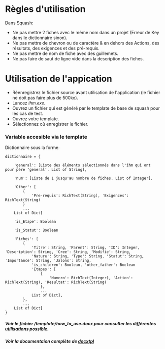# Règles d'utilisation
Dans Squash:
- Ne pas mettre 2 fiches avec le même nom dans un projet (Erreur de Key dans le dictionnaire sinon).
- Ne pas mettre de chevron ou de caractère & en dehors des Actions, des résultats, des exigences et des pré-requis.
- Ne pas mettre de nom de fiche avec des guillemets.
- Ne pas faire de saut de ligne vide dans la description des fiches.

# Utilisation de l'appication

- Réenregistrez le fichier source avant utilisation de l'application (le fichier ne doit pas faire plus de 500ko).
- Lancez *ihm.exe*.
- Ouvrez un fichier qui est généré par le template de base de squash pour les cas de test.
- Ouvrez votre template.
- Sélectionnez où enregistrer le fichier.


### Variable accesible via le template

Dictionnaire sous la forme:

	dictionnaire = {

		'general': [Liste des éléments sélectionnés dans l'ihm qui ont pour père 'general'. List of String],

		'num': [Liste de 1 jusqu'au nombre de fiches, List of Integer],

		'Other': [
			{
				'Pre-requis': RichText(String), 'Exigences': RichText(String)
			}
			...
		List of Dict]

		'is_Etape': Boolean

		'is_Statut': Boolean

		'Fiches': [
			{
				'Titre': String, 'Parent': String, 'ID': Integer, 'Description': String, 'Cree': String, 'Modifie': String,
				'Nature': String, 'Type': String, 'Statut': String, 'Importance': String, 'Jalons': String,
				'is_children': Boolean, 'other_father': Boolean
				'Etapes': [
					{
						'Numero': RichText(Integer), 'Action': RichText(String), 'Resultat': RichText(String)
					},
					...
				List of Dict],
			},
			...
		List of Dict]
	}

##### Voir le fichier */template/how_to_use.docx* pour consulter les différentes utilisations possible.

##### Voir la documentaion complète de [docxtpl](http://docxtpl.readthedocs.io/en/latest/)